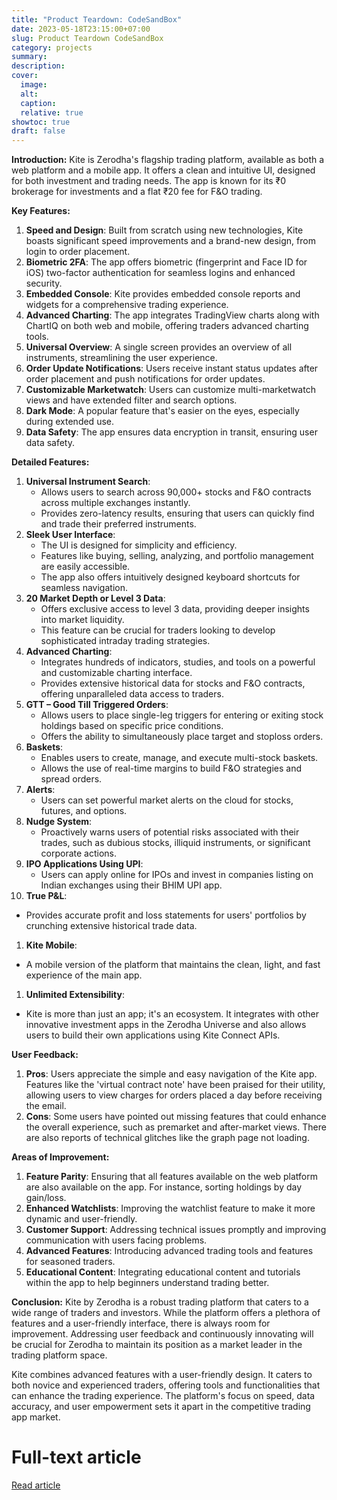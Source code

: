 ```yaml
---
title: "Product Teardown: CodeSandBox"
date: 2023-05-18T23:15:00+07:00
slug: Product Teardown CodeSandBox
category: projects
summary:
description:
cover:
  image:
  alt:
  caption:
  relative: true
showtoc: true
draft: false
---
```


**Introduction:**
Kite is Zerodha's flagship trading platform, available as both a web platform and a mobile app. It offers a clean and intuitive UI, designed for both investment and trading needs. The app is known for its ₹0 brokerage for investments and a flat ₹20 fee for F&O trading.

**Key Features:**

1. **Speed and Design**: Built from scratch using new technologies, Kite boasts significant speed improvements and a brand-new design, from login to order placement.
2. **Biometric 2FA**: The app offers biometric (fingerprint and Face ID for iOS) two-factor authentication for seamless logins and enhanced security.
3. **Embedded Console**: Kite provides embedded console reports and widgets for a comprehensive trading experience.
4. **Advanced Charting**: The app integrates TradingView charts along with ChartIQ on both web and mobile, offering traders advanced charting tools.
5. **Universal Overview**: A single screen provides an overview of all instruments, streamlining the user experience.
6. **Order Update Notifications**: Users receive instant status updates after order placement and push notifications for order updates.
7. **Customizable Marketwatch**: Users can customize multi-marketwatch views and have extended filter and search options.
8. **Dark Mode**: A popular feature that's easier on the eyes, especially during extended use.
9. **Data Safety**: The app ensures data encryption in transit, ensuring user data safety.

**Detailed Features:**

1. **Universal Instrument Search**:
    - Allows users to search across 90,000+ stocks and F&O contracts across multiple exchanges instantly.
    - Provides zero-latency results, ensuring that users can quickly find and trade their preferred instruments.
2. **Sleek User Interface**:
    - The UI is designed for simplicity and efficiency.
    - Features like buying, selling, analyzing, and portfolio management are easily accessible.
    - The app also offers intuitively designed keyboard shortcuts for seamless navigation.
3. **20 Market Depth or Level 3 Data**:
    - Offers exclusive access to level 3 data, providing deeper insights into market liquidity.
    - This feature can be crucial for traders looking to develop sophisticated intraday trading strategies.
4. **Advanced Charting**:
    - Integrates hundreds of indicators, studies, and tools on a powerful and customizable charting interface.
    - Provides extensive historical data for stocks and F&O contracts, offering unparalleled data access to traders.
5. **GTT – Good Till Triggered Orders**:
    - Allows users to place single-leg triggers for entering or exiting stock holdings based on specific price conditions.
    - Offers the ability to simultaneously place target and stoploss orders.
6. **Baskets**:
    - Enables users to create, manage, and execute multi-stock baskets.
    - Allows the use of real-time margins to build F&O strategies and spread orders.
7. **Alerts**:
    - Users can set powerful market alerts on the cloud for stocks, futures, and options.
8. **Nudge System**:
    - Proactively warns users of potential risks associated with their trades, such as dubious stocks, illiquid instruments, or significant corporate actions.
9. **IPO Applications Using UPI**:
    - Users can apply online for IPOs and invest in companies listing on Indian exchanges using their BHIM UPI app.
10. **True P&L**:
- Provides accurate profit and loss statements for users' portfolios by crunching extensive historical trade data.
1. **Kite Mobile**:
- A mobile version of the platform that maintains the clean, light, and fast experience of the main app.
1. **Unlimited Extensibility**:
- Kite is more than just an app; it's an ecosystem. It integrates with other innovative investment apps in the Zerodha Universe and also allows users to build their own applications using Kite Connect APIs.

**User Feedback:**

1. **Pros**: Users appreciate the simple and easy navigation of the Kite app. Features like the 'virtual contract note' have been praised for their utility, allowing users to view charges for orders placed a day before receiving the email.
2. **Cons**: Some users have pointed out missing features that could enhance the overall experience, such as premarket and after-market views. There are also reports of technical glitches like the graph page not loading.

**Areas of Improvement:**

1. **Feature Parity**: Ensuring that all features available on the web platform are also available on the app. For instance, sorting holdings by day gain/loss.
2. **Enhanced Watchlists**: Improving the watchlist feature to make it more dynamic and user-friendly.
3. **Customer Support**: Addressing technical issues promptly and improving communication with users facing problems.
4. **Advanced Features**: Introducing advanced trading tools and features for seasoned traders.
5. **Educational Content**: Integrating educational content and tutorials within the app to help beginners understand trading better.

**Conclusion:**
Kite by Zerodha is a robust trading platform that caters to a wide range of traders and investors. While the platform offers a plethora of features and a user-friendly interface, there is always room for improvement. Addressing user feedback and continuously innovating will be crucial for Zerodha to maintain its position as a market leader in the trading platform space.

Kite combines advanced features with a user-friendly design. It caters to both novice and experienced traders, offering tools and functionalities that can enhance the trading experience. The platform's focus on speed, data accuracy, and user empowerment sets it apart in the competitive trading app market.

# Full-text article
[Read article](https://kprashant.notion.site/Product-Teardown-Kite-App-by-Zerodha-e53ee5fbef7c415aa8b8b9939636d61d)
